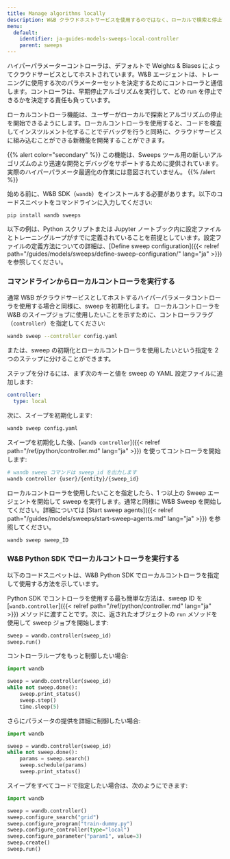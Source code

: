 ```yaml
---
title: Manage algorithms locally
description: W&B クラウドホストサービスを使用するのではなく、ローカルで検索と停止アルゴリズムを使用します。
menu:
  default:
    identifier: ja-guides-models-sweeps-local-controller
    parent: sweeps
---
```


ハイパーパラメーターコントローラは、デフォルトで Weights & Biases によってクラウドサービスとしてホストされています。W&B エージェントは、トレーニングに使用する次のパラメーターセットを決定するためにコントローラと通信します。コントローラは、早期停止アルゴリズムを実行して、どの run を停止できるかを決定する責任も負っています。

ローカルコントローラ機能は、ユーザーがローカルで探索とアルゴリズムの停止を開始できるようにします。ローカルコントローラを使用すると、コードを検査してインスツルメント化することでデバッグを行うと同時に、クラウドサービスに組み込むことができる新機能を開発することができます。

{{% alert color="secondary" %}}
この機能は、Sweeps ツール用の新しいアルゴリズムのより迅速な開発とデバッグをサポートするために提供されています。実際のハイパーパラメータ最適化の作業には意図されていません。
{{% /alert %}}

始める前に、W&B SDK（`wandb`）をインストールする必要があります。以下のコードスニペットをコマンドラインに入力してください:

```
pip install wandb sweeps 
```

以下の例は、Python スクリプトまたは Jupyter ノートブック内に設定ファイルとトレーニングループがすでに定義されていることを前提としています。設定ファイルの定義方法についての詳細は、[Define sweep configuration]({{< relref path="/guides/models/sweeps/define-sweep-configuration/" lang="ja" >}}) を参照してください。

### コマンドラインからローカルコントローラを実行する

通常 W&B がクラウドサービスとしてホストするハイパーパラメータコントローラを使用する場合と同様に、sweep を初期化します。 ローカルコントローラを W&B のスイープジョブに使用したいことを示すために、コントローラフラグ（`controller`）を指定してください:

```bash
wandb sweep --controller config.yaml
```

または、sweep の初期化とローカルコントローラを使用したいという指定を 2 つのステップに分けることができます。

ステップを分けるには、まず次のキーと値を sweep の YAML 設定ファイルに追加します:

```yaml
controller:
  type: local
```

次に、スイープを初期化します:

```bash
wandb sweep config.yaml
```

スイープを初期化した後、[`wandb controller`]({{< relref path="/ref/python/controller.md" lang="ja" >}}) を使ってコントローラを開始します:

```bash
# wandb sweep コマンドは sweep_id を出力します
wandb controller {user}/{entity}/{sweep_id}
```

ローカルコントローラを使用したいことを指定したら、1 つ以上の Sweep エージェントを開始して sweep を実行します。通常と同様に W&B Sweep を開始してください。詳細については [Start sweep agents]({{< relref path="/guides/models/sweeps/start-sweep-agents.md" lang="ja" >}}) を参照してください。

```bash
wandb sweep sweep_ID
```

### W&B Python SDK でローカルコントローラを実行する

以下のコードスニペットは、W&B Python SDK でローカルコントローラを指定して使用する方法を示しています。

Python SDK でコントローラを使用する最も簡単な方法は、sweep ID を [`wandb.controller`]({{< relref path="/ref/python/controller.md" lang="ja" >}}) メソッドに渡すことです。次に、返されたオブジェクトの `run` メソッドを使用して sweep ジョブを開始します:

```python
sweep = wandb.controller(sweep_id)
sweep.run()
```

コントローラループをもっと制御したい場合:

```python
import wandb

sweep = wandb.controller(sweep_id)
while not sweep.done():
    sweep.print_status()
    sweep.step()
    time.sleep(5)
```

さらにパラメータの提供を詳細に制御したい場合:

```python
import wandb

sweep = wandb.controller(sweep_id)
while not sweep.done():
    params = sweep.search()
    sweep.schedule(params)
    sweep.print_status()
```

スイープをすべてコードで指定したい場合は、次のようにできます:

```python
import wandb

sweep = wandb.controller()
sweep.configure_search("grid")
sweep.configure_program("train-dummy.py")
sweep.configure_controller(type="local")
sweep.configure_parameter("param1", value=3)
sweep.create()
sweep.run()
```
